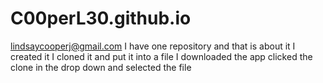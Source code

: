 # C00perL30.github.io
lindsaycooperj@gmail.com
I have one repository and that is about it
I created it I cloned it and put it into a file
I downloaded the app clicked the clone in the drop down and selected the file
